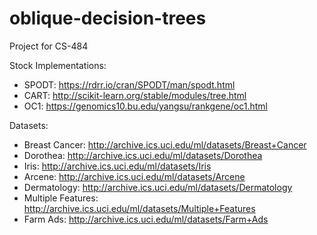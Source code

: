 # oblique-decision-trees
Project for CS-484

Stock Implementations:
* SPODT: https://rdrr.io/cran/SPODT/man/spodt.html
* CART: http://scikit-learn.org/stable/modules/tree.html
* OC1: https://genomics10.bu.edu/yangsu/rankgene/oc1.html

Datasets:
* Breast Cancer: http://archive.ics.uci.edu/ml/datasets/Breast+Cancer
* Dorothea: http://archive.ics.uci.edu/ml/datasets/Dorothea
* Iris: http://archive.ics.uci.edu/ml/datasets/Iris
* Arcene: http://archive.ics.uci.edu/ml/datasets/Arcene
* Dermatology: http://archive.ics.uci.edu/ml/datasets/Dermatology
* Multiple Features: http://archive.ics.uci.edu/ml/datasets/Multiple+Features
* Farm Ads: http://archive.ics.uci.edu/ml/datasets/Farm+Ads
